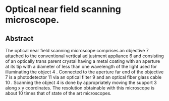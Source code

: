 # Optical near field scanning microscope.

## Abstract
The optical near field scanning microscope comprises an objective 7 attached to the conventional vertical ad justment appliance 6 and consisting of an optically trans parent crystal having a metal coating with an aperture at its tip with a diameter of less than one wavelength of the light used for illuminating the object 4 . Connected to the aperture far end of the objective 7 is a photodetector 11 via an optical filter 9 and an optical fiber glass cable 10 . Scanning the object 4 is done by appropriately moving the support 3 along x y coordinates. The resolution obtainable with this microscope is about 10 times that of state of the art microscopes.